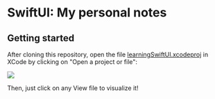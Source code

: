 # SwiftUI: My personal notes

## Getting started
After cloning this repository, open the file [learningSwiftUI.xcodeproj](https://github.com/aaronespasa/swiftui-notes/tree/main/learningSwiftUI/learningSwiftUI.xcodeproj) in XCode by clicking on "Open a project or file":

![](https://www.appcoda.com/learnuikit/images/helloworld/helloworld-2.png)

Then, just click on any View file to visualize it!
